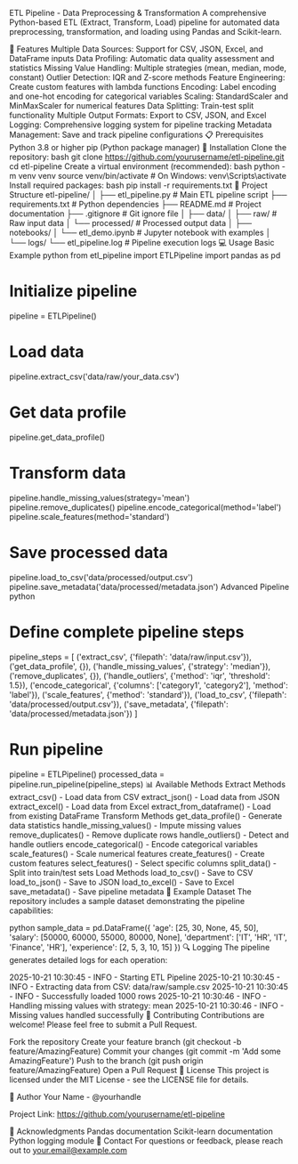ETL Pipeline - Data Preprocessing & Transformation
A comprehensive Python-based ETL (Extract, Transform, Load) pipeline for automated data preprocessing, transformation, and loading using Pandas and Scikit-learn.

🚀 Features
Multiple Data Sources: Support for CSV, JSON, Excel, and DataFrame inputs
Data Profiling: Automatic data quality assessment and statistics
Missing Value Handling: Multiple strategies (mean, median, mode, constant)
Outlier Detection: IQR and Z-score methods
Feature Engineering: Create custom features with lambda functions
Encoding: Label encoding and one-hot encoding for categorical variables
Scaling: StandardScaler and MinMaxScaler for numerical features
Data Splitting: Train-test split functionality
Multiple Output Formats: Export to CSV, JSON, and Excel
Logging: Comprehensive logging system for pipeline tracking
Metadata Management: Save and track pipeline configurations
📋 Prerequisites
Python 3.8 or higher
pip (Python package manager)
🔧 Installation
Clone the repository:
bash
git clone https://github.com/yourusername/etl-pipeline.git
cd etl-pipeline
Create a virtual environment (recommended):
bash
python -m venv venv
source venv/bin/activate  # On Windows: venv\Scripts\activate
Install required packages:
bash
pip install -r requirements.txt
📁 Project Structure
etl-pipeline/
│
├── etl_pipeline.py          # Main ETL pipeline script
├── requirements.txt         # Python dependencies
├── README.md               # Project documentation
├── .gitignore             # Git ignore file
│
├── data/
│   ├── raw/               # Raw input data
│   └── processed/         # Processed output data
│
├── notebooks/
│   └── etl_demo.ipynb    # Jupyter notebook with examples
│
└── logs/
    └── etl_pipeline.log  # Pipeline execution logs
💻 Usage
Basic Example
python
from etl_pipeline import ETLPipeline
import pandas as pd

# Initialize pipeline
pipeline = ETLPipeline()

# Load data
pipeline.extract_csv('data/raw/your_data.csv')

# Get data profile
pipeline.get_data_profile()

# Transform data
pipeline.handle_missing_values(strategy='mean')
pipeline.remove_duplicates()
pipeline.encode_categorical(method='label')
pipeline.scale_features(method='standard')

# Save processed data
pipeline.load_to_csv('data/processed/output.csv')
pipeline.save_metadata('data/processed/metadata.json')
Advanced Pipeline
python
# Define complete pipeline steps
pipeline_steps = [
    ('extract_csv', {'filepath': 'data/raw/input.csv'}),
    ('get_data_profile', {}),
    ('handle_missing_values', {'strategy': 'median'}),
    ('remove_duplicates', {}),
    ('handle_outliers', {'method': 'iqr', 'threshold': 1.5}),
    ('encode_categorical', {'columns': ['category1', 'category2'], 'method': 'label'}),
    ('scale_features', {'method': 'standard'}),
    ('load_to_csv', {'filepath': 'data/processed/output.csv'}),
    ('save_metadata', {'filepath': 'data/processed/metadata.json'})
]

# Run pipeline
pipeline = ETLPipeline()
processed_data = pipeline.run_pipeline(pipeline_steps)
📊 Available Methods
Extract Methods
extract_csv() - Load data from CSV
extract_json() - Load data from JSON
extract_excel() - Load data from Excel
extract_from_dataframe() - Load from existing DataFrame
Transform Methods
get_data_profile() - Generate data statistics
handle_missing_values() - Impute missing values
remove_duplicates() - Remove duplicate rows
handle_outliers() - Detect and handle outliers
encode_categorical() - Encode categorical variables
scale_features() - Scale numerical features
create_features() - Create custom features
select_features() - Select specific columns
split_data() - Split into train/test sets
Load Methods
load_to_csv() - Save to CSV
load_to_json() - Save to JSON
load_to_excel() - Save to Excel
save_metadata() - Save pipeline metadata
📝 Example Dataset
The repository includes a sample dataset demonstrating the pipeline capabilities:

python
sample_data = pd.DataFrame({
    'age': [25, 30, None, 45, 50],
    'salary': [50000, 60000, 55000, 80000, None],
    'department': ['IT', 'HR', 'IT', 'Finance', 'HR'],
    'experience': [2, 5, 3, 10, 15]
})
🔍 Logging
The pipeline generates detailed logs for each operation:

2025-10-21 10:30:45 - INFO - Starting ETL Pipeline
2025-10-21 10:30:45 - INFO - Extracting data from CSV: data/raw/sample.csv
2025-10-21 10:30:45 - INFO - Successfully loaded 1000 rows
2025-10-21 10:30:46 - INFO - Handling missing values with strategy: mean
2025-10-21 10:30:46 - INFO - Missing values handled successfully
🤝 Contributing
Contributions are welcome! Please feel free to submit a Pull Request.

Fork the repository
Create your feature branch (git checkout -b feature/AmazingFeature)
Commit your changes (git commit -m 'Add some AmazingFeature')
Push to the branch (git push origin feature/AmazingFeature)
Open a Pull Request
📄 License
This project is licensed under the MIT License - see the LICENSE file for details.

👤 Author
Your Name - @yourhandle

Project Link: https://github.com/yourusername/etl-pipeline

🙏 Acknowledgments
Pandas documentation
Scikit-learn documentation
Python logging module
📧 Contact
For questions or feedback, please reach out to your.email@example.com


